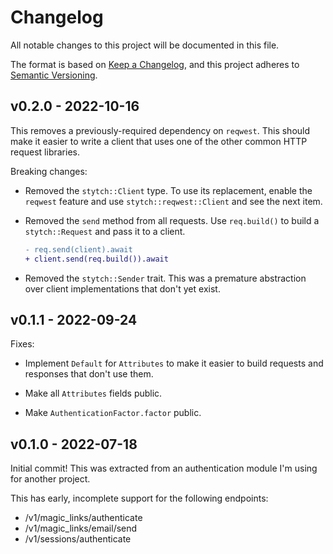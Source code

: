 # Changelog

All notable changes to this project will be documented in this file.

The format is based on [Keep a Changelog], and this project adheres to
[Semantic Versioning].

[Keep a Changelog]: https://keepachangelog.com/en/1.0.0/
[Semantic Versioning]: https://semver.org/spec/v2.0.0.html

## v0.2.0 - 2022-10-16

This removes a previously-required dependency on `reqwest`. This should make it
easier to write a client that uses one of the other common HTTP request
libraries.

Breaking changes:

- Removed the `stytch::Client` type. To use its replacement, enable the
  `reqwest` feature and use `stytch::reqwest::Client` and see the next item.

- Removed the `send` method from all requests. Use `req.build()` to build a
  `stytch::Request` and pass it to a client.

  ```diff
  - req.send(client).await
  + client.send(req.build()).await
  ```

- Removed the `stytch::Sender` trait. This was a premature abstraction over
  client implementations that don't yet exist.

## v0.1.1 - 2022-09-24

Fixes:

- Implement `Default` for `Attributes` to make it easier to build requests and responses that don't use them.

- Make all `Attributes` fields public.

- Make `AuthenticationFactor.factor` public.


## v0.1.0 - 2022-07-18

Initial commit! This was extracted from an authentication module I'm using for
another project.

This has early, incomplete support for the following endpoints:

- /v1/magic_links/authenticate
- /v1/magic_links/email/send
- /v1/sessions/authenticate
